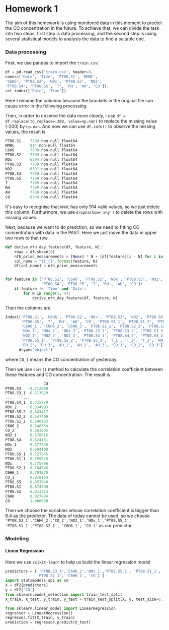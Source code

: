 # Homework 1
The aim of this homework is using monitored data in this moment to predict the CO concentration in the future.
To achieve that, we can divide the task into two steps, first step is data processing, and the second step is using several statistical models to analysis the data to find a suitable one.
### Data processing
First, we use pandas to import the `train.csv`:
```python
df = pd.read_csv('train.csv', header=0,
names=['Date', 'Time', 'PT08.S1', 'NMHC', 
'C6H6', 'PT08.S2', 'NOx', 'PT08.S3', 'NO2',
'PT08.S4', 'PT08.S5', 'T', 'RH', 'AH', 'CO']).
set_index(['Date', 'Time'])
```
Here I rename the columns because the brackets in the original file can cause error in the following processing. 

Then, in order to observe the data more clearly, I use `df = df.replace(to_replace=-200, value=np.nan)` to replace the missing value (-200) by `np.nan`. And now we can use `df.info()` to observe the missing values, the result is
```python
PT08.S1    7709 non-null float64
NMHC       914 non-null float64
C6H6       7709 non-null float64
PT08.S2    7709 non-null float64
NOx        6394 non-null float64
PT08.S3    7709 non-null float64
NO2        6391 non-null float64
PT08.S4    7709 non-null float64
PT08.S5    7709 non-null float64
T          7709 non-null float64
RH         7709 non-null float64
AH         7709 non-null float64
CO         6344 non-null float64
```
It's easy to recognise that `NMHC` has only 914 valid values, so we just delete this column. Furthurmore, we use `dropna(how='any')`  to delete the rows with missing values.

Next, because we want to do predction, so we need to fitting CO concentration with data in the PAST. Here we just move the data in upper two rows to that row.
```python
def derive_nth_day_feature(df, feature, N):
    rows = df.shape[0]
    nth_prior_measurements = [None] * N + [df[feature][i - N] for i in range(N, rows)]
    col_name = "{}_{}".format(feature, N)
    df[col_name] = nth_prior_measurements


for feature in ['PT08.S1', 'C6H6', 'PT08.S2', 'NOx', 'PT08.S3', 'NO2',
                'PT08.S4', 'PT08.S5', 'T', 'RH', 'AH', 'CO']:
    if feature != 'Time' and 'Date':
        for N in range(1, 4):
            derive_nth_day_feature(df, feature, N)
```
Then the columns are
```python
Index(['PT08.S1', 'C6H6', 'PT08.S2', 'NOx', 'PT08.S3', 'NO2', 'PT08.S4',
       'PT08.S5', 'T', 'RH', 'AH', 'CO', 'PT08.S1_1', 'PT08.S1_2', 'PT08.S1_3',
       'C6H6_1', 'C6H6_2', 'C6H6_3', 'PT08.S2_1', 'PT08.S2_2', 'PT08.S2_3',
       'NOx_1', 'NOx_2', 'NOx_3', 'PT08.S3_1', 'PT08.S3_2', 'PT08.S3_3',
       'NO2_1', 'NO2_2', 'NO2_3', 'PT08.S4_1', 'PT08.S4_2', 'PT08.S4_3',
       'PT08.S5_1', 'PT08.S5_2', 'PT08.S5_3', 'T_1', 'T_2', 'T_3', 'RH_1',
       'RH_2', 'RH_3', 'AH_1', 'AH_2', 'AH_3', 'CO_1', 'CO_2', 'CO_3'],
      dtype='object')
```
 where `CO_1` means the CO concentration of yesterday.
 
 Then we use `corr()` method to calculate the correlation coefficient between these features and CO concentration. The result is
```python
                 CO
PT08.S3   -0.712008
PT08.S3_1 -0.613929
...		...
PT08.S4_1  0.515770
NOx_2      0.534993
PT08.S5_2  0.543417
PT08.S2_2  0.547499
PT08.S1_2  0.548183
C6H6_2     0.548334
CO_2       0.563605
NO2_1      0.578015
PT08.S4    0.624131
NOx_1      0.677436
NO2        0.694108
PT08.S5_1  0.727545
PT08.S1_1  0.759628
NOx        0.775796
PT08.S2_1  0.784546
C6H6_1     0.791578
CO_1       0.818164
PT08.S5    0.857949
PT08.S1    0.874790
PT08.S2    0.913314
C6H6       0.927884
CO         1.000000
```
Then we choose the variables whose correlation coefficient is bigger than 6.4 as the predictor. The data of today cannot be used, so we choose `'PT08.S3_1','C6H6_2','CO_2','NO2_1','NOx_1','PT08.S5_1', 'PT08.S1_1','PT08.S2_1', 'C6H6_1', 'CO_1'` as our predictor.
### Modeling
#### Linear Regression
Here we use `scikit-learn` to help us build the linear regression model
```python
predictors = [ 'PT08.S3_1','C6H6_2','NOx_1','PT08.S5_1', 'PT08.S1_1',
              'PT08.S2_1', 'C6H6_1', 'CO_1']
import statsmodels.api as sm
X = df2[predictors]
y = df2['CO']
from sklearn.model_selection import train_test_split
X_train, X_test, y_train, y_test = train_test_split(X, y, test_size=0.3, random_state=1)

from sklearn.linear_model import LinearRegression
regressor = LinearRegression()
regressor.fit(X_train, y_train)
prediction = regressor.predict(X_test)
```

